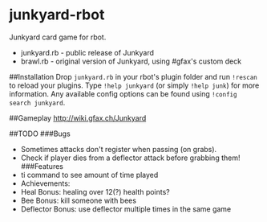 junkyard-rbot
==========

Junkyard card game for rbot.

* junkyard.rb - public release of Junkyard
* brawl.rb - original version of Junkyard, using #gfax's custom deck

##Installation
Drop `junkyard.rb` in your rbot's plugin folder and run `!rescan` to reload your plugins. Type `!help junkyard` (or simply `!help junk`) for more information. Any available config options can be found using `!config search junkyard`.

##Gameplay
http://wiki.gfax.ch/Junkyard

##TODO
###Bugs
* Sometimes attacks don't register when passing (on grabs).
* Check if player dies from a deflector attack before grabbing them!
###Features
* ti command to see amount of time played
* Achievements:
 * Heal Bonus: healing over 12(?) health points?
 * Bee Bonus: kill someone with bees
 * Deflector Bonus: use deflector multiple times in the same game
